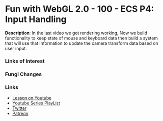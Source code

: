 # Fun with WebGL 2.0 - 100 - ECS P4: Input Handling
**Description**:
In the last video we got rendering working, Now we build functionality to keep state of mouse and keyboard data then build a system that will use that information to update the camera transform data based on user input.

### Links of Interest


### Fungi Changes


### Links
* [Lesson on Youtube]()
* [Youtube Series PlayList](https://www.youtube.com/playlist?list=PLMinhigDWz6emRKVkVIEAaePW7vtIkaIF)
* [Twitter](https://twitter.com/SketchpunkLabs)
* [Patreon](https://www.patreon.com/sketchpunk)